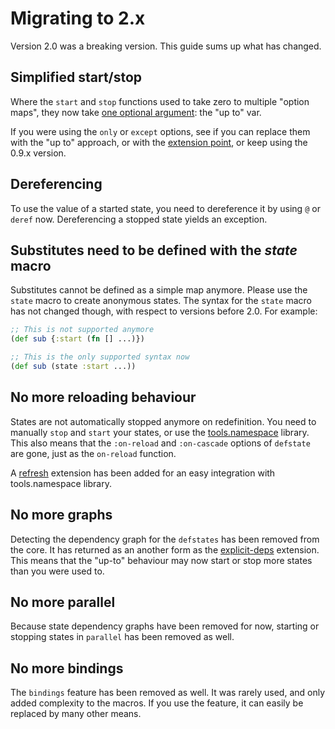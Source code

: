 # Migrating to 2.x

Version 2.0 was a breaking version.
This guide sums up what has changed.

## Simplified start/stop

Where the `start` and `stop` functions used to take zero to multiple "option maps", they now take [one optional argument](03-start-stop-options.html): the "up to" var.

If you were using the `only` or `except` options, see if you can replace them with the "up to" approach, or with the [extension point](05-extension-point.html), or keep using the 0.9.x version.

## Dereferencing

To use the value of a started state, you need to dereference it by using `@` or `deref` now.
Dereferencing a stopped state yields an exception.

## Substitutes need to be defined with the _state_ macro

Substitutes cannot be defined as a simple map anymore.
Please use the `state` macro to create anonymous states.
The syntax for the `state` macro has not changed though, with respect to versions before 2.0.
For example:

```clj
;; This is not supported anymore
(def sub {:start (fn [] ...)})

;; This is the only supported syntax now
(def sub (state :start ...))
```

## No more reloading behaviour

States are not automatically stopped anymore on redefinition.
You need to manually `stop` and `start` your states, or use the [tools.namespace](https://github.com/clojure/tools.namespace) library.
This also means that the `:on-reload` and `:on-cascade` options of `defstate` are gone, just as the `on-reload` function.

A [refresh](mount.extensions.refresh.html) extension has been added for an easy integration with tools.namespace library.

## No more graphs

Detecting the dependency graph for the `defstates` has been removed from the core.
It has returned as an another form as the [explicit-deps](mount.extensions.explicit-deps.html) extension.
This means that the "up-to" behaviour may now start or stop more states than you were used to.

## No more parallel

Because state dependency graphs have been removed for now, starting or stopping states in `parallel` has been removed as well.

## No more bindings

The `bindings` feature has been removed as well.
It was rarely used, and only added complexity to the macros.
If you use the feature, it can easily be replaced by many other means.
